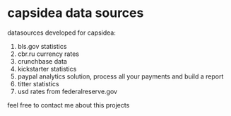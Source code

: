 capsidea data sources<br>
===========

datasources developed for capsidea:
1. bls.gov statistics
2. cbr.ru currency rates
3. crunchbase data
4. kickstarter statistics
5. paypal analytics solution, process all your payments and build a report
6. titter statistics
7. usd rates from federalreserve.gov

feel free to contact me about this projects
